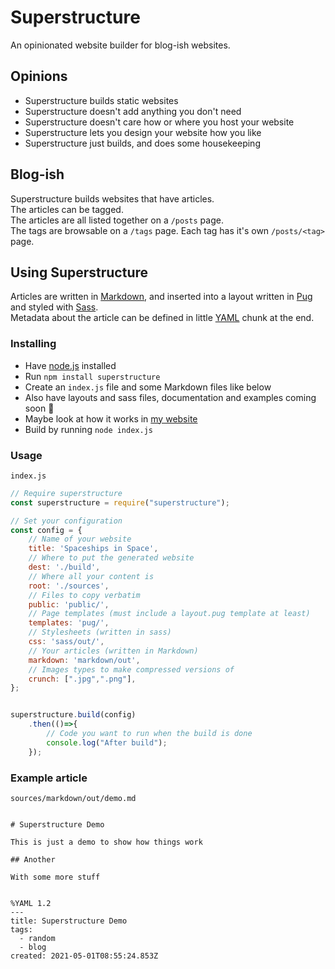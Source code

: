 # Superstructure

An opinionated website builder for blog-ish websites.

## Opinions

- Superstructure builds static websites
- Superstructure doesn't add anything you don't need
- Superstructure doesn't care how or where you host your website
- Superstructure lets you design your website how you like
- Superstructure just builds, and does some housekeeping

## Blog-ish

Superstructure builds websites that have articles.  
The articles can be tagged.  
The articles are all listed together on a `/posts` page.  
The tags are browsable on a `/tags` page.
Each tag has it's own `/posts/<tag>` page.

## Using Superstructure

Articles are written in [Markdown](https://www.markdownguide.org/), and inserted into a layout written in [Pug](https://pugjs.org/api/getting-started.html) and styled with [Sass](https://sass-lang.com/).  
Metadata about the article can be defined in little [YAML](https://yaml.org/) chunk at the end.

### Installing

- Have [node.js](https://nodejs.org/en/) installed
- Run `npm install superstructure`
- Create an `index.js` file and some Markdown files like below
- Also have layouts and sass files, documentation and examples coming soon 🤷
- Maybe look at how it works in [my website](https://github.com/Bradshaw/spaceshipsin.space)
- Build by running `node index.js`

### Usage
`index.js`
```js
// Require superstructure
const superstructure = require("superstructure");

// Set your configuration
const config = {
    // Name of your website
    title: 'Spaceships in Space',
    // Where to put the generated website
    dest: './build',
    // Where all your content is
    root: './sources',
    // Files to copy verbatim
    public: 'public/',
    // Page templates (must include a layout.pug template at least)
    templates: 'pug/',
    // Stylesheets (written in sass)
    css: 'sass/out/',
    // Your articles (written in Markdown)
    markdown: 'markdown/out',
    // Images types to make compressed versions of 
    crunch: [".jpg",".png"],
};


superstructure.build(config)
    .then(()=>{
        // Code you want to run when the build is done
        console.log("After build");
    });
```

### Example article
`sources/markdown/out/demo.md`
```markddown

# Superstructure Demo

This is just a demo to show how things work

## Another 

With some more stuff


%YAML 1.2
---
title: Superstructure Demo
tags:
  - random
  - blog
created: 2021-05-01T08:55:24.853Z
```
